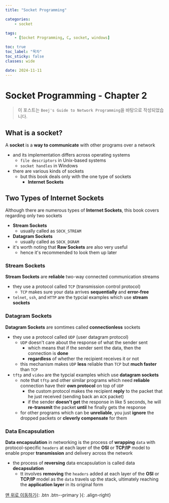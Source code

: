 ```yaml
---
title: "Socket Programming"

categories:
    - socket

tags:
    - [Socket Programming, C, socket, windows]

toc: true
toc_label: "목차"
toc_sticky: false
classes: wide

date: 2024-11-11
---
```


# Socket Programming - Chapter 2

> 이 포스트는 `Beej's Guide to Network Programming`을 바탕으로 작성되었습니다.

## What is a socket?
A **socket** is a **way to communicate** with other programs over a network
- and its implementation differs across operating systems
    * `file descriptors` in Unix-based systems
    * `socket handles` in Windows
- there are various kinds of sockets
    * but this book deals only with the one type of sockets
        + **Internet Sockets**


## Two Types of Internet Sockets
Although there are numerous types of **Internet Sockets**, this book covers regarding only two sockets
- **Stream Sockets**
    * usually called as `SOCK_STREAM`
- **Datagram Sockets**
    * usually called as `SOCK_DGRAM`
- it's worth noting that **Raw Sockets** are also very useful
    * hence it's recommended to look them up later

### Stream Sockets
**Stream Sockets** are **reliable** two-way connected communication streams
- they use a protocol called `TCP` (transmission control protocol)
    * `TCP` makes sure your data arrives **sequentially** and **error-free** 
- `telnet`, `ssh`, and `HTTP` are the typcial examples which use **stream sockets**

### Datagram Sockets
**Datagram Sockets** are somtimes called **connectionless** sockets
- they use a protocol called `UDP` (user datagram protocol)
    * `UDP` doesn't care about the response of what the sender sent
        + which means that if the sender sent the data, then the connection is **done**
        + **regardless** of whether the recipient receives it or not 
    * this mechanism makes `UDP` **less** reliable than `TCP` but **much faster** than `TCP`
- `tftp` and `video` are the typcial examples which use **datagram sockets**
    * note that `tftp` and other similar programs which need **reliable** connection have their **own protocol** on top of `UDP`
        + the custom protocol makes the recipient **reply** to the packet that he just received (sending back an `ACK` packet)
        + if the sender **doesn't get** the response in like 5 seconds, he will **re-transmit** the packet **until** he finally gets the response
    * for other programs which can be **unreliable**, you just **ignore** the dropped packets or **cleverly compensate** for them

### Data Encapsulation
**Data encapsulation** in networking is the process of **wrapping** `data` with protocol-specific `headers` at each layer of the **OSI** or **TCP/IP** model to enable proper **transmission** and delivery across the network
- the process of **reversing** data encapsulation is called data **decapsulation**
    + tt involves **removing** the `headers` added at each layer of the **OSI** or **TCP/IP** model as the `data` travels up the stack, ultimately reaching the **application layer** in its original form


[맨 위로 이동하기](#){: .btn .btn--primary }{: .align-right}